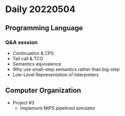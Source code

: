 Daily 20220504
===

## Programming Language

### Q&A session
- Continuation & CPS
- Tail call & TCO
- Semantics equivalence
- Why use small-step semantics rather than big-step
- Low-Level Representation of Interpreters

## Computer Organization
- Project #3 
  - Implement MIPS pipelined simulator